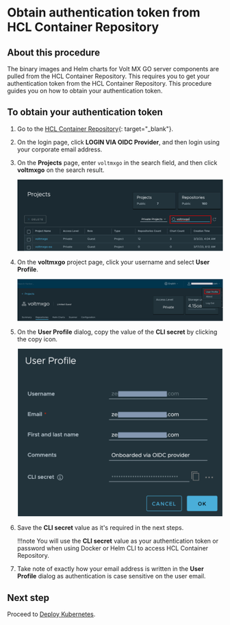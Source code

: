 # Obtain authentication token from HCL Container Repository

## About this procedure

<!--!!!warning "Important"
    This procedure is for containerized deployment only.

--8<-- "devtestenvironment.md"-->
    
The binary images and Helm charts for Volt MX GO server components are pulled from the HCL Container Repository. This requires you to get your authentication token from the HCL Container Repository. This procedure guides you on how to obtain your authentication token. 

## To obtain your authentication token

1. Go to the [HCL Container Repository](https://hclcr.io){: target="_blank"}.
2. On the login page, click **LOGIN VIA OIDC Provider**, and then login using your corporate email address.
3. On the **Projects** page, enter `voltmxgo` in the search field, and then click **voltmxgo** on the search result. 

    ![search project](../assets/images/searchproj.png)

4. On the **voltmxgo** project page, click your username and select **User Profile**.

    ![user profile](../assets/images/userprofile1.png)

5. On the **User Profile** dialog, copy the value of the **CLI secret** by clicking the copy icon.

    ![user profile dialog](../assets/images/userprofile.png)

6. Save the **CLI secret** value as it's required in the next steps.

    !!!note
        You will use the **CLI secret** value as your authentication token or password when using Docker or Helm CLI to access HCL Container Repository. 

7. Take note of exactly how your email address is written in the **User Profile** dialog as authentication is case sensitive on the user email.

## Next step
Proceed to [Deploy Kubernetes](deploykubernetes.md).